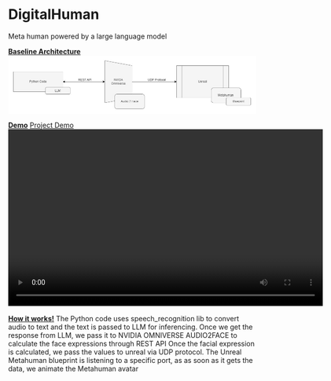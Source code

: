 # DigitalHuman
Meta human powered by a large language model

<b><u>Baseline Architecture</u></b>
<img align="center" src="https://github.com/deepakpillai/DigitalHuman/blob/main/DifitalHuman.jpg" />

<b><u>Demo</u></b>
[Project Demo](https://github.com/deepakpillai/DigitalHuman/blob/main/video.mp4)
<video width="640" height="360" controls>
  <source src="https://github.com/deepakpillai/DigitalHuman/blob/main/video.mp4" type="video/mp4">
  <img align="center" src="https://github.com/deepakpillai/DigitalHuman/blob/main/screenshot.png" />
  
</video>

<b><u>How it works!</u></b>
The Python code uses speech_recognition lib to convert audio to text and the text is passed to LLM for inferencing. 
Once we get the response from LLM, we pass it to NVIDIA OMNIVERSE AUDIO2FACE to calculate the face expressions through REST API
Once the facial expression is calculated, we pass the values to unreal via UDP protocol. 
The Unreal Metahuman blueprint is listening to a specific port, as as soon as it gets the data, we animate the Metahuman avatar
